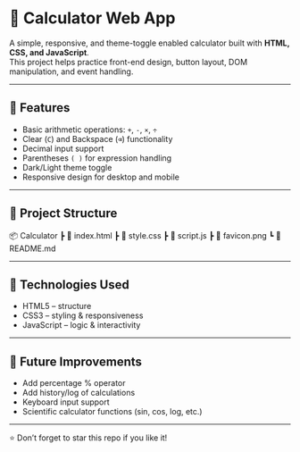 # 🧮 Calculator Web App

A simple, responsive, and theme-toggle enabled calculator built with **HTML, CSS, and JavaScript**.  
This project helps practice front-end design, button layout, DOM manipulation, and event handling.

---

## 🚀 Features
- Basic arithmetic operations: `+`, `-`, `×`, `÷`
- Clear (`C`) and Backspace (`⌫`) functionality
- Decimal input support
- Parentheses `( )` for expression handling
- Dark/Light theme toggle
- Responsive design for desktop and mobile

---

## 📂 Project Structure
📦 Calculator
┣ 📜 index.html
┣ 📜 style.css
┣ 📜 script.js
┣ 📜 favicon.png
┗ 📜 README.md

---

## 🔧 Technologies Used
- HTML5 – structure
- CSS3 – styling & responsiveness
- JavaScript – logic & interactivity

---

## 🌟 Future Improvements
- Add percentage % operator
- Add history/log of calculations
- Keyboard input support
- Scientific calculator functions (sin, cos, log, etc.)

---

⭐ Don’t forget to star this repo if you like it!
